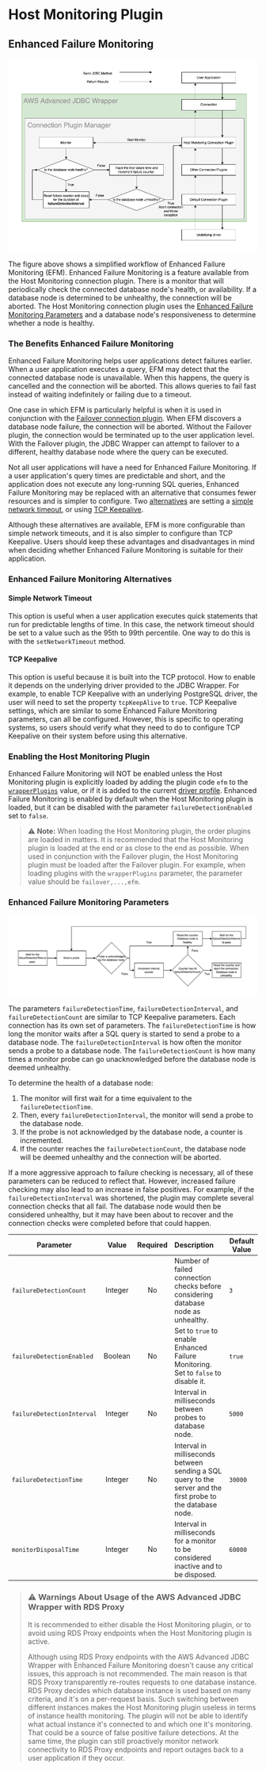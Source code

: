 # Host Monitoring Plugin

## Enhanced Failure Monitoring
<div style="text-align:center"><img src="../../images/enhanced_failure_monitoring_diagram.png"/></div>

The figure above shows a simplified workflow of Enhanced Failure Monitoring (EFM). Enhanced Failure Monitoring is a feature available from the Host Monitoring connection plugin. There is a monitor that will periodically check the connected database node's health, or availability. If a database node is determined to be unhealthy, the connection will be aborted. The Host Monitoring connection plugin uses the [Enhanced Failure Monitoring Parameters](#enhanced-failure-monitoring-parameters) and a database node's responsiveness to determine whether a node is healthy.

### The Benefits Enhanced Failure Monitoring
Enhanced Failure Monitoring helps user applications detect failures earlier. When a user application executes a query, EFM may detect that the connected database node is unavailable. When this happens, the query is cancelled and the connection will be aborted. This allows queries to fail fast instead of waiting indefinitely or failing due to a timeout.

One case in which EFM is particularly helpful is when it is used in conjunction with the [Failover connection plugin](./UsingTheFailoverPlugin.md). When EFM discovers a database node failure, the connection will be aborted. Without the Failover plugin, the connection would be terminated up to the user application level. With the Failover plugin, the JDBC Wrapper can attempt to failover to a different, healthy database node where the query can be executed.

Not all user applications will have a need for Enhanced Failure Monitoring. If a user application's query times are predictable and short, and the application does not execute any long-running SQL queries, Enhanced Failure Monitoring may be replaced with an alternative that consumes fewer resources and is simpler to configure. Two [alternatives](#enhanced-failure-monitoring-alternatives) are setting a [simple network timeout](#simple-network-timeout), or using [TCP Keepalive](#tcp-keepalive).

Although these alternatives are available, EFM is more configurable than simple network timeouts, and it is also simpler to configure than TCP Keepalive. Users should keep these advantages and disadvantages in mind when deciding whether Enhanced Failure Monitoring is suitable for their application.

### Enhanced Failure Monitoring Alternatives

#### Simple Network Timeout
This option is useful when a user application executes quick statements that run for predictable lengths of time. In this case, the network timeout should be set to a value such as the 95th to 99th percentile. One way to do this is with the `setNetworkTimeout` method.

#### TCP Keepalive
This option is useful because it is built into the TCP protocol. How to enable it depends on the underlying driver provided to the JDBC Wrapper. For example, to enable TCP Keepalive with an underlying PostgreSQL driver, the user will need to set the property `tcpKeepAlive` to `true`. TCP Keepalive settings, which are similar to some Enhanced Failure Monitoring parameters, can all be configured. However, this is specific to operating systems, so users should verify what they need to do to configure TCP Keepalive on their system before using this alternative.

### Enabling the Host Monitoring Plugin
Enhanced Failure Monitoring will NOT be enabled unless the Host Monitoring plugin is explicitly loaded by adding the plugin code `efm` to the [`wrapperPlugins`](https://github.com/awslabs/aws-advanced-jdbc-wrapper/docs/using-the-jdbc-wrapper/UsingTheJdbcWrapper.md#aws-advanced-jdbc-wrapper-parameters) value, or if it is added to the current [driver profile](https://github.com/awslabs/aws-advanced-jdbc-wrapper/docs/using-the-jdbc-wrapper/UsingTheJdbcWrapper.md#aws-advanced-jdbc-wrapper-parameters). Enhanced Failure Monitoring is enabled by default when the Host Monitoring plugin is loaded, but it can be disabled with the parameter `failureDetectionEnabled` set to `false`.

> :warning: **Note:** When loading the Host Monitoring plugin, the order plugins are loaded in matters. It is recommended that the Host Monitoring plugin is loaded at the end or as close to the end as possible. When used in conjunction with the Failover plugin, the Host Monitoring plugin must be loaded after the Failover plugin. For example, when loading plugins with the `wrapperPlugins` parameter, the parameter value should be `failover,...,efm`.
> 
### Enhanced Failure Monitoring Parameters
<div style="text-align:center"><img src="../../images/efm_monitor_process.png" /></div>

The parameters `failureDetectionTime`, `failureDetectionInterval`, and `failureDetectionCount` are similar to TCP Keepalive parameters. Each connection has its own set of parameters. The `failureDetectionTime` is how long the monitor waits after a SQL query is started to send a probe to a database node. The `failureDetectionInterval` is how often the monitor sends a probe to a database node. The `failureDetectionCount` is how many times a monitor probe can go unacknowledged before the database node is deemed unhealthy. 

To determine the health of a database node: 
1. The monitor will first wait for a time equivalent to the `failureDetectionTime`. 
2. Then, every `failureDetectionInterval`, the monitor will send a probe to the database node. 
3. If the probe is not acknowledged by the database node, a counter is incremented. 
4. If the counter reaches the `failureDetectionCount`, the database node will be deemed unhealthy and the connection will be aborted.

If a more aggressive approach to failure checking is necessary, all of these parameters can be reduced to reflect that. However, increased failure checking may also lead to an increase in false positives. For example, if the `failureDetectionInterval` was shortened, the plugin may complete several connection checks that all fail. The database node would then be considered unhealthy, but it may have been about to recover and the connection checks were completed before that could happen.

| Parameter                  |  Value  | Required | Description                                                                                                  | Default Value |
|----------------------------|:-------:|:--------:|:-------------------------------------------------------------------------------------------------------------|---------------|
| `failureDetectionCount`    | Integer |    No    | Number of failed connection checks before considering database node as unhealthy.                            | `3`           |
| `failureDetectionEnabled`  | Boolean |    No    | Set to `true` to enable Enhanced Failure Monitoring. Set to `false` to disable it.                           | `true`        |
| `failureDetectionInterval` | Integer |    No    | Interval in milliseconds between probes to database node.                                                    | `5000`        |
| `failureDetectionTime`     | Integer |    No    | Interval in milliseconds between sending a SQL query to the server and the first probe to the database node. | `30000`       |
| `monitorDisposalTime`      | Integer |    No    | Interval in milliseconds for a monitor to be considered inactive and to be disposed.                         | `60000`       |

>### :warning: Warnings About Usage of the AWS Advanced JDBC Wrapper with RDS Proxy
> It is recommended to either disable the Host Monitoring plugin, or to avoid using RDS Proxy endpoints when the Host Monitoring plugin is active.
>
> Although using RDS Proxy endpoints with the AWS Advanced JDBC Wrapper with Enhanced Failure Monitoring doesn't cause any critical issues, this approach is not recommended. The main reason is that RDS Proxy transparently re-routes requests to one database instance. RDS Proxy decides which database instance is used based on many criteria, and it's on a per-request basis. Such switching between different instances makes the Host Monitoring plugin useless in terms of instance health monitoring. The plugin will not be able to identify what actual instance it's connected to and which one it's monitoring. That could be a source of false positive failure detections. At the same time, the plugin can still proactively monitor network connectivity to RDS Proxy endpoints and report outages back to a user application if they occur.

